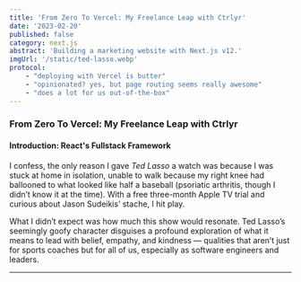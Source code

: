 ```yaml
---
title: 'From Zero To Vercel: My Freelance Leap with Ctrlyr'
date: '2023-02-20'
published: false
category: next.js
abstract: 'Building a marketing website with Next.js v12.'
imgUrl: '/static/ted-lasso.webp'
protocol:
    - "deploying with Vercel is butter"
    - "opinionated? yes, but page routing seems really awesome"
    - "does a lot for us out-of-the-box"
---
```


### From Zero To Vercel: My Freelance Leap with Ctrlyr

#### Introduction: React's Fullstack Framework

I confess, the only reason I gave *Ted Lasso* a watch was because I was stuck at home in isolation, unable to walk because my right knee had ballooned to what looked like half a baseball (psoriatic arthritis, though I didn’t know it at the time). With a free three-month Apple TV trial and curious about Jason Sudeikis’ stache, I hit play.

What I didn’t expect was how much this show would resonate. Ted Lasso’s seemingly goofy character disguises a profound exploration of what it means to lead with belief, empathy, and kindness — qualities that aren’t just for sports coaches but for all of us, especially as software engineers and leaders.

---